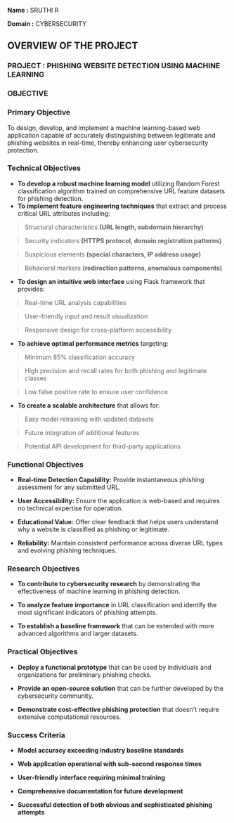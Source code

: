 **Name     :** SRUTHI R

**Domain   :** CYBERSECURITY


## OVERVIEW OF THE PROJECT


### PROJECT : PHISHING WEBSITE DETECTION USING MACHINE LEARNING



### OBJECTIVE



### Primary Objective


To design, develop, and implement a machine learning-based web application capable of accurately distinguishing between legitimate and phishing websites in real-time, thereby enhancing user cybersecurity protection.


### Technical Objectives
   - **To develop a robust machine learning model** utilizing Random Forest classification algorithm trained on comprehensive URL feature datasets for phishing detection.
   - **To implement feature engineering techniques** that extract and process critical URL attributes including:

>Structural characteristics **(URL length, subdomain hierarchy)**

>Security indicators **(HTTPS protocol, domain registration patterns)**

>Suspicious elements **(special characters, IP address usage)**

>Behavioral markers **(redirection patterns, anomalous components)**

   - **To design an intuitive web interface** using Flask framework that provides:

>Real-time URL analysis capabilities

>User-friendly input and result visualization

>Responsive design for cross-platform accessibility

   - **To achieve optimal performance metrics** targeting:

>Minimum 85% classification accuracy

>High precision and recall rates for both phishing and legitimate classes

>Low false positive rate to ensure user confidence

   - **To create a scalable architecture** that allows for:
     
>Easy model retraining with updated datasets

>Future integration of additional features

>Potential API development for third-party applications


### Functional Objectives

   - **Real-time Detection Capability:** Provide instantaneous phishing assessment for any submitted URL.

   - **User Accessibility:** Ensure the application is web-based and requires no technical expertise for operation.

   - **Educational Value:** Offer clear feedback that helps users understand why a website is classified as phishing or legitimate.

   - **Reliability:** Maintain consistent performance across diverse URL types and evolving phishing techniques.


### Research Objectives

   - **To contribute to cybersecurity research** by demonstrating the effectiveness of machine learning in phishing detection.

   - **To analyze feature importance** in URL classification and identify the most significant indicators of phishing attempts.

   - **To establish a baseline framework** that can be extended with more advanced algorithms and larger datasets.


### Practical Objectives

   - **Deploy a functional prototype** that can be used by individuals and organizations for preliminary phishing checks.

   - **Provide an open-source solution** that can be further developed by the cybersecurity community.

   - **Demonstrate cost-effective phishing protection** that doesn't require extensive computational resources.


### Success Criteria

   - **Model accuracy exceeding industry baseline standards**

   - **Web application operational with sub-second response times**

   - **User-friendly interface requiring minimal training**

   - **Comprehensive documentation for future development**

   - **Successful detection of both obvious and sophisticated phishing attempts**





